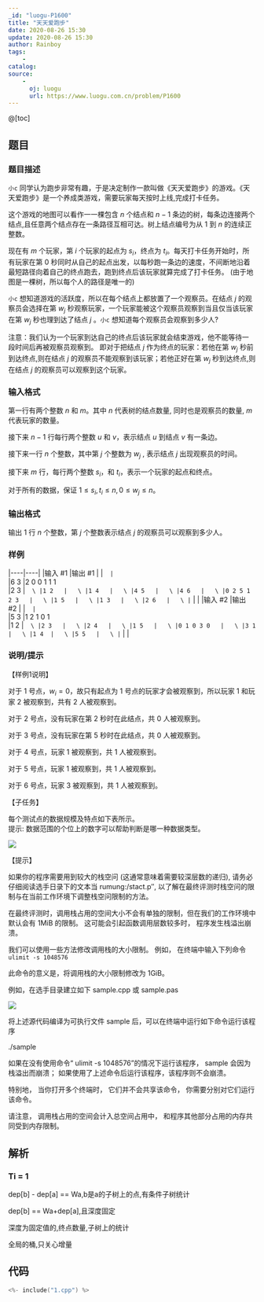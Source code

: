 ```yaml
---
_id: "luogu-P1600"
title: "天天爱跑步"
date: 2020-08-26 15:30
update: 2020-08-26 15:30
author: Rainboy
tags:
    - 
catalog: 
source: 
    - 
      oj: luogu
      url: https://www.luogu.com.cn/problem/P1600
---
```


@[toc]

## 题目



### 题目描述

`小c` 同学认为跑步非常有趣，于是决定制作一款叫做《天天爱跑步》的游戏。《天天爱跑步》是一个养成类游戏，需要玩家每天按时上线,完成打卡任务。

这个游戏的地图可以看作一一棵包含 $n$ 个结点和 $n-1$ 条边的树，每条边连接两个结点,且任意两个结点存在一条路径互相可达。树上结点编号为从 $1$ 到 $n$ 的连续正整数。

现在有 $m$ 个玩家，第 $i$ 个玩家的起点为 $s_i$，终点为 $t_i$。每天打卡任务开始时，所有玩家在第 $0$ 秒同时从自己的起点出发，以每秒跑一条边的速度，不间断地沿着最短路径向着自己的终点跑去，跑到终点后该玩家就算完成了打卡任务。 (由于地图是一棵树，所以每个人的路径是唯一的)

`小c` 想知道游戏的活跃度，所以在每个结点上都放置了一个观察员。在结点 $j$ 的观察员会选择在第 $w_j$ 秒观察玩家，一个玩家能被这个观察员观察到当且仅当该玩家在第 $w_j$ 秒也理到达了结点 $j$ 。`小c` 想知道每个观察员会观察到多少人?

注意：我们认为一个玩家到达自己的终点后该玩家就会结束游戏，他不能等待一 段时间后再被观察员观察到。 即对于把结点 $j$ 作为终点的玩家：若他在第 $w_j$ 秒前到达终点,则在结点 $j$ 的观察员不能观察到该玩家；若他正好在第 $w_j$ 秒到达终点,则在结点 $j$ 的观察员可以观察到这个玩家。




### 输入格式
第一行有两个整数 $n$ 和 $m$。其中 $n$ 代表树的结点数量, 同时也是观察员的数量, $m$ 代表玩家的数量。

接下来 $n-1$ 行每行两个整数 $u$ 和 $v$，表示结点 $u$ 到结点 $v$ 有一条边。

接下来一行 $n$ 个整数，其中第 $j$ 个整数为 $w_j$ , 表示结点 $j$ 出现观察员的时间。

接下来 $m$ 行，每行两个整数 $s_i$，和 $t_i$，表示一个玩家的起点和终点。

对于所有的数据，保证 $1\leq s_i,t_i\leq n, 0\leq w_j\leq n$。




### 输出格式

输出 $1$ 行 $n$ 个整数，第 $j$ 个整数表示结点 $j$ 的观察员可以观察到多少人。




### 样例

|----|----|
|输入 #1  |输出 #1  |
|```  |```  \
|6 3  |2 0 0 1 1 1   \
|2 3  |```  \
|1 2   |   \
|1 4   |   \
|4 5   |   \
|4 6   |   \
|0 2 5 1 2 3   |   \
|1 5   |   \
|1 3   |   \
|2 6   |   \
|```  |   |
|输入 #2  |输出 #2  |
|```  |```  \
|5 3   |1 2 1 0 1   \
|1 2   |```  \
|2 3   |   \
|2 4   |   \
|1 5   |   \
|0 1 0 3 0   |   \
|3 1   |   \
|1 4  |   \
|5 5   |   \
|```  |   |



### 说明/提示
【样例1说明】

对于 $1$ 号点，$w_i=0$，故只有起点为 $1$ 号点的玩家才会被观察到，所以玩家 $1$ 和玩家 $2$ 被观察到，共有 $2$ 人被观察到。

对于 $2$ 号点，没有玩家在第 $2$ 秒时在此结点，共 $0$ 人被观察到。

对于 $3$ 号点，没有玩家在第 $5$ 秒时在此结点，共 $0$ 人被观察到。

对于 $4$ 号点，玩家 $1$ 被观察到，共 $1$ 人被观察到。

对于 $5$ 号点，玩家 $1$ 被观察到，共 $1$ 人被观察到。

对于 $6$ 号点，玩家 $3$ 被观察到，共 $1$ 人被观察到。

【子任务】

每个测试点的数据规模及特点如下表所示。  
 提示: 数据范围的个位上的数字可以帮助判断是哪一种数据类型。

 ![](https://cdn.luogu.com.cn/upload/pic/3441.png) 

【提示】

如果你的程序需要用到较大的栈空问 (这通常意味着需要较深层数的递归), 请务必仔细阅读选手日录下的文本当 rumung:/stact.p″, 以了解在最终评测时栈空问的限制与在当前工作环境下调整栈空问限制的方法。

在最终评测时，调用栈占用的空间大小不会有单独的限制，但在我们的工作环境中默认会有 $1 \text{MiB}$ 的限制。 这可能会引起函数调用层数较多时， 程序发生栈溢出崩溃。

我们可以使用一些方法修改调用栈的大小限制。 例如， 在终端中输入下列命令
`ulimit -s 1048576`

此命令的意义是，将调用栈的大小限制修改为 $1 \text{GiB}$。

例如，在选手目录建立如下 sample.cpp 或 sample.pas


 ![](https://cdn.luogu.com.cn/upload/pic/3440.png) 

将上述源代码编译为可执行文件 sample 后，可以在终端中运行如下命令运行该程序

./sample

如果在没有使用命令“ ulimit -s 1048576”的情况下运行该程序， sample 会因为栈溢出而崩溃； 如果使用了上述命令后运行该程序，该程序则不会崩溃。

特别地， 当你打开多个终端时， 它们并不会共享该命令， 你需要分别对它们运行该命令。

请注意， 调用栈占用的空间会计入总空间占用中， 和程序其他部分占用的内存共同受到内存限制。



## 解析

### Ti = 1

dep[b] - dep[a] == Wa,b是a的子树上的点,有条件子树统计

dep[b] == Wa+dep[a],且深度固定

深度为固定值的,终点数量,子树上的统计

全局的桶,只关心增量


## 代码

```c
<%- include("1.cpp") %>
```
